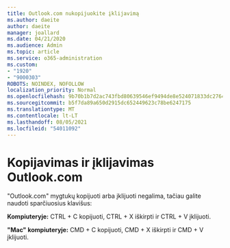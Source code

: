 ```yaml
---
title: Outlook.com nukopijuokite įklijavimą
ms.author: daeite
author: daeite
manager: joallard
ms.date: 04/21/2020
ms.audience: Admin
ms.topic: article
ms.service: o365-administration
ms.custom:
- "1920"
- "9000303"
ROBOTS: NOINDEX, NOFOLLOW
localization_priority: Normal
ms.openlocfilehash: 9b70b1b7d2ac743fbd80639546ef9494de8e524071833dc276403391c560bb6a
ms.sourcegitcommit: b5f7da89a650d2915dc652449623c78be6247175
ms.translationtype: MT
ms.contentlocale: lt-LT
ms.lasthandoff: 08/05/2021
ms.locfileid: "54011092"
---
```

# <a name="copy-and-paste-in-outlookcom"></a>Kopijavimas ir įklijavimas Outlook.com

"Outlook.com" mygtukų kopijuoti arba įklijuoti negalima, tačiau galite naudoti sparčiuosius klavišus:

**Kompiuteryje:** CTRL + C kopijuoti, CTRL + X iškirpti ir CTRL + V įklijuoti.

**"Mac" kompiuteryje:** CMD + C kopijuoti, CMD + X iškirpti ir CMD + V įklijuoti.